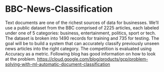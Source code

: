 # BBC-News-Classification
Text documents are one of the richest sources of data for businesses.  We’ll use a public dataset from the BBC comprised of 2225 articles, each labeled under one of 5 categories: business, entertainment, politics, sport or tech.  The dataset is broken into 1490 records for training and 735 for testing. The goal will be to build a system that can accurately classify previously unseen news articles into the right category.  The competition is evaluated using Accuracy as a metric.  Following blog has good information on how to look at the problem. https://cloud.google.com/blog/products/gcp/problem-solving-with-ml-automatic-document-classification
